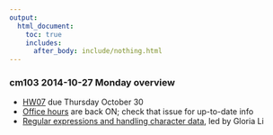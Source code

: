 ```yaml
---
output:
  html_document:
    toc: true
    includes:
      after_body: include/nothing.html
---
```


### cm103 2014-10-27 Monday overview

  * [HW07](hw07_data-wrangling-grand-finale.html) due Thursday October 30
  * [Office hours](https://github.com/STAT545-UBC/Discussion/issues/47) are back ON; check that issue for up-to-date info
  * [Regular expressions and handling character data](block022_regular-expression.html), led by Gloria Li
